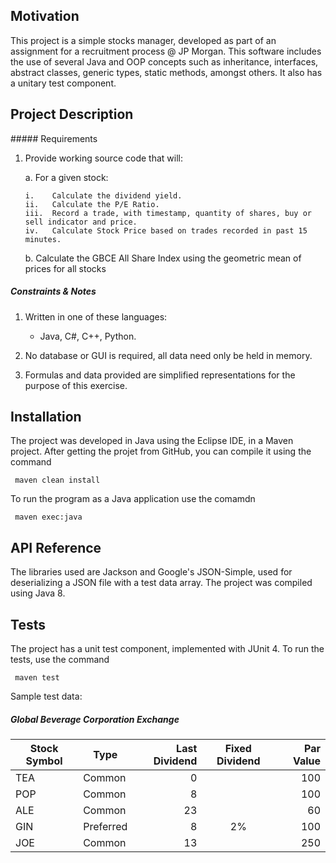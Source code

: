 ## Motivation

This project is a simple stocks manager, developed as part of an assignment for a recruitment process @ JP Morgan. This software includes the use of several Java and OOP concepts such as inheritance, interfaces, abstract classes, generic types, static methods, amongst others. It also has a unitary test component.

## Project Description

##### Requirements

1.	Provide working source code that will:

    a.	For a given stock:
    
        i.    Calculate the dividend yield.
        ii.   Calculate the P/E Ratio.
        iii.  Record a trade, with timestamp, quantity of shares, buy or sell indicator and price.
        iv.   Calculate Stock Price based on trades recorded in past 15 minutes.

    b.	Calculate the GBCE All Share Index using the geometric mean of prices for all stocks

##### Constraints & Notes

1.	Written in one of these languages:
    
    * Java, C#, C++, Python.
    
2.	No database or GUI is required, all data need only be held in memory.

3.	Formulas and data provided are simplified representations for the purpose of this exercise.

## Installation

The project was developed in Java using the Eclipse IDE, in a Maven project. After getting the projet from GitHub, you can compile it using the command

     maven clean install

To run the program as a Java application use the comamdn

     maven exec:java

## API Reference

The libraries used are Jackson and Google's JSON-Simple, used for deserializing a JSON file with a test data array.
The project was compiled using Java 8.

## Tests

The project has a unit test component, implemented with JUnit 4. To run the tests, use the command

     maven test

Sample test data:

##### Global Beverage Corporation Exchange

Stock Symbol  | Type | Last Dividend | Fixed Dividend | Par Value
------------- | ---- | ------------: | :------------: | --------: 
TEA           | Common    | 0  |    | 100
POP           | Common    | 8  |    | 100
ALE           | Common    | 23 |    | 60
GIN           | Preferred | 8  | 2% | 100
JOE           | Common    | 13 |    | 250

